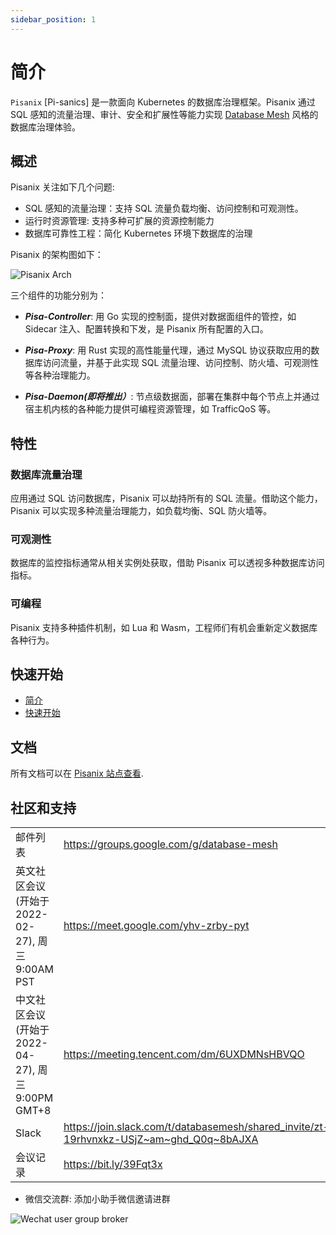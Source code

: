```yaml
---
sidebar_position: 1
---
```


# 简介 

`Pisanix` [Pi-sanics] 是一款面向 Kubernetes 的数据库治理框架。Pisanix 通过 SQL 感知的流量治理、审计、安全和扩展性等能力实现 [Database Mesh](https://www.database-mesh.io) 风格的数据库治理体验。

## 概述

Pisanix 关注如下几个问题:

* SQL 感知的流量治理：支持 SQL 流量负载均衡、访问控制和可观测性。 
* 运行时资源管理: 支持多种可扩展的资源控制能力 
* 数据库可靠性工程：简化 Kubernetes 环境下数据库的治理 

Pisanix 的架构图如下：

![Pisanix Arch](/img/pisanix-arch.png)

三个组件的功能分别为：

* ***Pisa-Controller***: 用 Go 实现的控制面，提供对数据面组件的管控，如 Sidecar 注入、配置转换和下发，是 Pisanix 所有配置的入口。

* ***Pisa-Proxy***: 用 Rust 实现的高性能量代理，通过 MySQL 协议获取应用的数据库访问流量，并基于此实现 SQL 流量治理、访问控制、防火墙、可观测性等各种治理能力。

* ***Pisa-Daemon(即将推出）***: 节点级数据面，部署在集群中每个节点上并通过宿主机内核的各种能力提供可编程资源管理，如 TrafficQoS 等。


## 特性

### 数据库流量治理 

应用通过 SQL 访问数据库，Pisanix 可以劫持所有的 SQL 流量。借助这个能力，Pisanix 可以实现多种流量治理能力，如负载均衡、SQL 防火墙等。

### 可观测性 

数据库的监控指标通常从相关实例处获取，借助 Pisanix 可以透视多种数据库访问指标。

### 可编程 

Pisanix 支持多种插件机制，如 Lua 和 Wasm，工程师们有机会重新定义数据库各种行为。


## 快速开始 

- [简介](https://www.pisanix.io/docs)
- [快速开始](https://www.pisanix.io/docs/quickstart)

## 文档 

所有文档可以在 [Pisanix 站点查看](https://www.pisanix.io/).

## 社区和支持 

|||
|:-|:-|
| 邮件列表| https://groups.google.com/g/database-mesh |
| 英文社区会议(开始于 2022-02-27), 周三 9:00AM PST|https://meet.google.com/yhv-zrby-pyt |
| 中文社区会议 (开始于 2022-04-27), 周三 9:00PM GMT+8|https://meeting.tencent.com/dm/6UXDMNsHBVQO |
| Slack | https://join.slack.com/t/databasemesh/shared_invite/zt-19rhvnxkz-USjZ~am~ghd_Q0q~8bAJXA |
| 会议记录 |https://bit.ly/39Fqt3x |


- 微信交流群: 添加小助手微信邀请进群 

![Wechat user group broker](/img/wechat-user-group-broker.jpeg)
